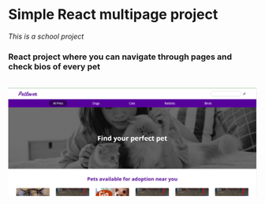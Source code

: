 # Simple React multipage project

<i>This is a school project </i>
### React project where you can navigate through pages and check bios of every pet
<br>
<img src='./assetsMD/main.png' alt='page screenshot'>

